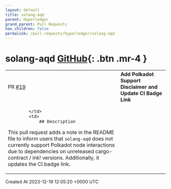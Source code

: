 ```yaml
---
layout: default
title: solang-aqd
parent: Hyperledger
grand_parent: Pull Requests
has_children: false
permalink: /pull-requests/hyperledger/solang-aqd
---
```


# solang-aqd <span class="fs-3 right-align">[GitHub](https://github.com/hyperledger/solang-aqd){: .btn .mr-4 }</span>


<div>
    <table>
        <tr>
            <td>
                PR <a href="https://github.com/hyperledger/solang-aqd/pull/19" class=".btn">#19</a>
            </td>
            <td>
                <b>
                    Add Polkadot Support Disclaimer and Update CI Badge Link
                </b>
            </td>
        </tr>
        <tr>
            <td>
                
            </td>
            <td>
                ## Description
This pull request adds a note in the README file to inform users that `solang-aqd` does not currently support Polkadot node interactions due to dependencies on unreleased cargo-contract / ink! versions. Additionally, it updates the CI badge link.
            </td>
        </tr>
    </table>
    <div class="right-align">
        Created At 2023-12-19 12:05:20 +0000 UTC
    </div>
</div>

